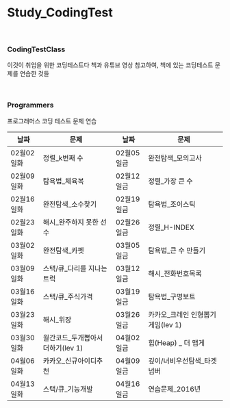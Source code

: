 # Study_CodingTest

</br>

### CodingTestClass

이것이 취업을 위한 코딩테스트다 책과 유튜브 영상 참고하여, 책에 있는 코딩테스트 문제를 연습한 것들 


</br>

### Programmers
프로그래머스 코딩 테스트 문제 연습


| 날짜 | 문제 | 날짜 | 문제 |
|----|----|----|----|
|02월02일화|정렬_k번째 수|02월05일금|완전탐색_모의고사|
|02월09일화|탐욕법_체육복|02월12일금|정렬_가장 큰 수|
|02월16일화|완전탐색_소수찾기|02월19일금|탐욕법_조이스틱|
|02월23일화|해시_완주하지 못한 선수|02월26일금|정렬_H-INDEX|
|03월02일화|완전탐색_카펫|03월05일금|탐욕법_큰 수 만들기|
|03월09일화|스택/큐_다리를 지나는 트럭|03월12일금|해시_전화번호목록|
|03월16일화|스택/큐_주식가격|03월19일금|탐욕법_구명보트|
|03월23일화|해시_위장|03월26일금|카카오_크레인 인형뽑기 게임(lev 1)|
|03월30일화|월간코드_두개뽑아서 더하기(lev 1)|04월02일금|힙(Heap) _ 더 맵게|
|04월06일화|카카오_신규아이디추천|04월09일금|깊이/너비우선탐색_타겟 넘버|
|04월13일화|스택/큐_기능개발|04월16일금|연습문제_2016년|
